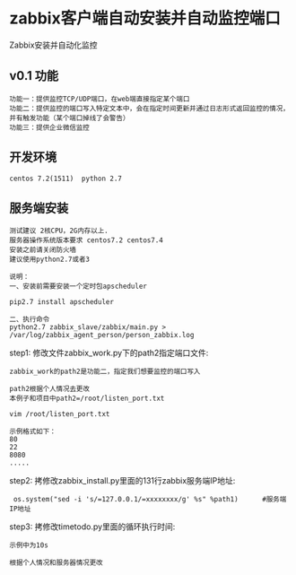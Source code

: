 # zabbix客户端自动安装并自动监控端口


Zabbix安装并自动化监控



## v0.1 功能
    功能一：提供监控TCP/UDP端口，在web端直接指定某个端口
    功能二：提供监控的端口写入特定文本中，会在指定时间更新并通过日志形式返回监控的情况，并有触发功能（某个端口掉线了会警告）
    功能三：提供企业微信监控
    

## 开发环境
    centos 7.2(1511)  python 2.7

## 服务端安装
    
    测试建议 2核CPU，2G内存以上.
    服务器操作系统版本要求 centos7.2 centos7.4
    安装之前请关闭防火墙
    建议使用python2.7或者3
```
说明：
一、安装前需要安装一个定时包apscheduler

pip2.7 install apscheduler

二、执行命令
python2.7 zabbix_slave/zabbix/main.py > /var/log/zabbix_agent_person/person_zabbix.log
```


step1: 修改文件zabbix_work.py下的path2指定端口文件:
```
zabbix_work的path2是功能二，指定我们想要监控的端口写入

path2根据个人情况去更改
本例子和项目中path2=/root/listen_port.txt

vim /root/listen_port.txt

示例格式如下：
80
22
8080
.....

```

step2: 拷修改zabbix_install.py里面的131行zabbix服务端IP地址:
```
 os.system("sed -i 's/=127.0.0.1/=xxxxxxxx/g' %s" %path1)      #服务端IP地址
```

step3: 拷修改timetodo.py里面的循环执行时间:
```
示例中为10s

根据个人情况和服务器情况更改
```


